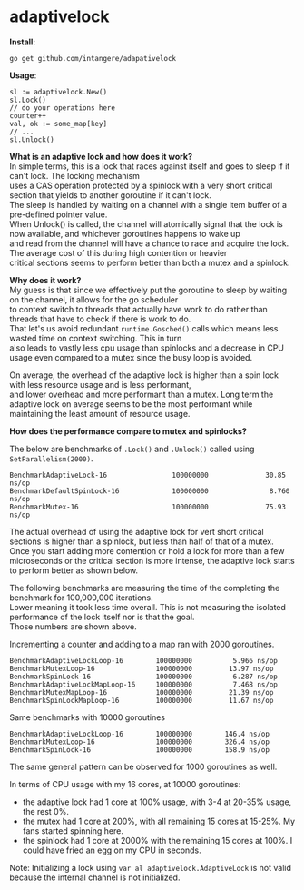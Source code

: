 # adaptivelock

**Install**:
````
go get github.com/intangere/adapativelock
````

**Usage**:
````
sl := adaptivelock.New()
sl.Lock()
// do your operations here
counter++
val, ok := some_map[key]
// ...
sl.Unlock()
````

**What is an adaptive lock and how does it work?**    
In simple terms, this is a lock that races against itself and goes to sleep if it can't lock. The locking mechanism    
uses a CAS operation protected by a spinlock with a very short critical section that yields to another goroutine if it can't lock.    
The sleep is handled by waiting on a channel with a single item buffer of a pre-defined pointer value.   
When Unlock() is called, the channel will atomically signal that the lock is now available, and whichever goroutines happens to wake up   
and read from the channel will have a chance to race and acquire the lock. The average cost of this during high contention or heavier    
critical sections seems to perform better than both a mutex and a spinlock.    

**Why does it work?**    
My guess is that since we effectively put the goroutine to sleep by waiting on the channel, it allows for the go scheduler   
to context switch to threads that actually have work to do rather than threads that have to check if there is work to do.    
That let's us avoid redundant `runtime.Gosched()` calls which means less wasted time on context switching. This in turn    
also leads to vastly less cpu usage than spinlocks and a decrease in CPU usage even compared to a mutex since the busy loop is avoided.     

On average, the overhead of the adaptive lock is higher than a spin lock with less resource usage and is less performant,    
and lower overhead and more performant than a mutex. Long term the adaptive lock on average seems to be the most performant while    
maintaining the least amount of resource usage.    

**How does the performance compare to mutex and spinlocks?**   

The below are benchmarks of `.Lock()` and `.Unlock()` called using `SetParallelism(2000)`.
````
BenchmarkAdaptiveLock-16                100000000              30.85 ns/op
BenchmarkDefaultSpinLock-16             100000000               8.760 ns/op
BenchmarkMutex-16                       100000000              75.93 ns/op
````

The actual overhead of using the adaptive lock for vert short critical sections is higher than a spinlock, but less than half of that of a mutex.    
Once you start adding more contention or hold a lock for more than a few microseconds or the critical section is more intense, the adaptive lock starts to perform better as shown below.    

The following benchmarks are measuring the time of the completing the benchmark for 100,000,000 iterations.   
Lower meaning it took less time overall. This is not measuring the isolated performance of the lock itself nor is that the goal.    
Those numbers are shown above.    

Incrementing a counter and adding to a map ran with 2000 goroutines. 
````
BenchmarkAdaptiveLockLoop-16       	100000000	       5.966 ns/op
BenchmarkMutexLoop-16              	100000000	      13.97 ns/op
BenchmarkSpinLock-16               	100000000	       6.287 ns/op
BenchmarkAdaptiveLockMapLoop-16    	100000000	       7.468 ns/op
BenchmarkMutexMapLoop-16           	100000000	      21.39 ns/op
BenchmarkSpinLockMapLoop-16        	100000000	      11.67 ns/op
````

Same benchmarks with 10000 goroutines
````
BenchmarkAdaptiveLockLoop-16       	100000000	     146.4 ns/op
BenchmarkMutexLoop-16              	100000000	     326.4 ns/op
BenchmarkSpinLock-16               	100000000	     158.9 ns/op
````

The same general pattern can be observed for 1000 goroutines as well.

In terms of CPU usage with my 16 cores, at 10000 goroutines:    
- the adaptive lock had 1 core at 100% usage, with 3-4 at 20-35% usage, the rest 0%.
- the mutex had 1 core at 200%, with all remaining 15 cores at 15-25%. My fans started spinning here.
- the spinlock had 1 core at 2000% with the remaining 15 cores at 100%. I could have fried an egg on my CPU in seconds.    


Note: Initializing a lock using `var al adaptivelock.AdaptiveLock` is not valid because the internal channel is not initialized.
